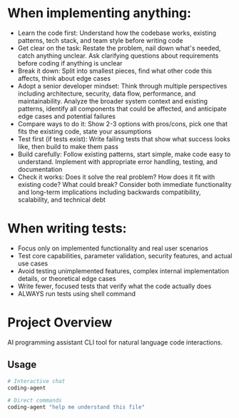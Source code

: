 # When implementing anything:
- Learn the code first: Understand how the codebase works, existing patterns, tech stack, and team style before writing code
- Get clear on the task: Restate the problem, nail down what's needed, catch anything unclear. Ask clarifying questions about requirements before coding if anything is unclear
- Break it down: Split into smallest pieces, find what other code this affects, think about edge cases
- Adopt a senior developer mindset: Think through multiple perspectives including architecture, security, data flow, performance, and maintainability. Analyze the broader system context and existing patterns, identify all components that could be affected, and anticipate edge cases and potential failures
- Compare ways to do it: Show 2-3 options with pros/cons, pick one that fits the existing code, state your assumptions
- Test first (if tests exist): Write failing tests that show what success looks like, then build to make them pass
- Build carefully: Follow existing patterns, start simple, make code easy to understand. Implement with appropriate error handling, testing, and documentation
- Check it works: Does it solve the real problem? How does it fit with existing code? What could break? Consider both immediate functionality and long-term implications including backwards compatibility, scalability, and technical debt


# When writing tests:
- Focus only on implemented functionality and real user scenarios
- Test core capabilities, parameter validation, security features, and actual use cases
- Avoid testing unimplemented features, complex internal implementation details, or theoretical edge cases
- Write fewer, focused tests that verify what the code actually does
- ALWAYS run tests using shell command


# Project Overview

AI programming assistant CLI tool for natural language code interactions.

## Usage

```bash
# Interactive chat
coding-agent

# Direct commands
coding-agent "help me understand this file"
```
